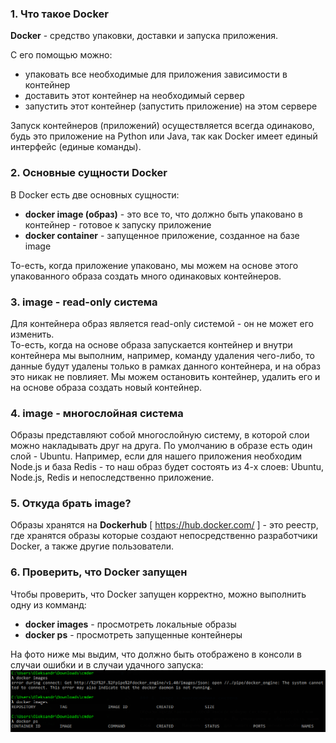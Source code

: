 ### 1. Что такое Docker 

**Docker** - средство упаковки, доставки и запуска приложения.  

С его помощью можно:
- упаковать все необходимые для приложения зависимости в контейнер
- доставить этот контейнер на необходимый сервер 
- запустить этот контейнер (запустить приложение) на этом сервере

Запуск контейнеров (приложений) осуществляется всегда одинаково, будь это приложение на Python или Java, так как Docker имеет единый интерфейс (единые команды).

### 2. Основные сущности Docker

В Docker есть две основных сущности:
- **docker image (образ)** - это все то, что должно быть упаковано в контейнер - готовое к запуску приложение
- **docker container** - запущенное приложение, созданное на базе image

То-есть, когда приложение упаковано, мы можем на основе этого упакованного образа создать много одинаковых контейнеров.

### 3. image - read-only система

Для контейнера образ является read-only системой - он не может его изменить.   
То-есть, когда на основе образа запускается контейнер и внутри контейнера мы выполним, например, команду удаления чего-либо, то данные будут удалены только в рамках данного контейнера, и на образ это никак не повлияет. Мы можем остановить контейнер, удалить его и на основе образа создать новый контейнер.

### 4. image - многослойная система

Образы представляют собой многослойную систему, в которой слои можно накладывать друг на друга. По умолчанию в образе есть один слой - Ubuntu. Например, если для нашего приложения необходим Node.js и база Redis - то наш образ будет состоять из 4-х слоев: Ubuntu, Node.js, Redis и непоследственно приложение. 

### 5. Откуда брать image?

Образы хранятся на **Dockerhub** [ https://hub.docker.com/ ] - это реестр, где хранятся образы которые создают непосредственно разработчики Docker, а также другие пользователи.

### 6. Проверить, что Docker запущен

Чтобы проверить, что Docker запущен корректно, можно выполнить одну из комманд:
- **docker images** - просмотреть локальные образы
- **docker ps** - просмотреть запущенные контейнеры

На фото ниже мы выдим, что должно быть отображено в консоли в случаи ошибки и в случаи удачного запуска:   
![](./imgs/01.1.png)
